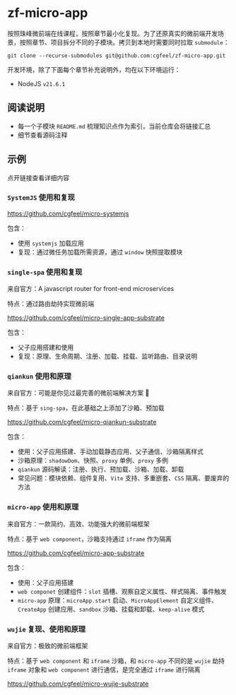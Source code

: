 # zf-micro-app

按照珠峰微前端在线课程，按照章节最小化复现。为了还原真实的微前端开发场景，按照章节、项目拆分不同的子模块。拷贝到本地时需要同时拉取 `submodule`：

```
git clone --recurse-submodules git@github.com:cgfeel/zf-micro-app.git
```

开发环境，除了下面每个章节补充说明外，均在以下环境运行：

- NodeJS `v21.6.1`

## 阅读说明

- 每一个子模块 `README.md` 梳理知识点作为索引，当前仓库会将链接汇总
- 细节查看源码注释

## 示例

点开链接查看详细内容

### `SystemJS` 使用和复现

https://github.com/cgfeel/micro-systemjs

包含：

- 使用 `systemjs` 加载应用
- 复现：通过微任务加载所需资源，通过 `window` 快照提取模块

### `single-spa` 使用和复现

来自官方：A javascript router for front-end microservices

特点：通过路由劫持实现微前端

https://github.com/cgfeel/micro-single-app-substrate

包含：

- 父子应用搭建和使用
- 复现：原理、生命周期、注册、加载、挂载、监听路由、目录说明

### `qiankun` 使用和原理

来自官方：可能是你见过最完善的微前端解决方案 🧐

特点：基于 `sing-spa`，在此基础之上添加了沙箱、预加载

https://github.com/cgfeel/micro-qiankun-substrate

包含：

- 使用：父子应用搭建、手动加载静态应用、父子通信、沙箱隔离样式
- 沙箱原理：`shadowDom`、快照、`proxy` 单例、`proxy` 多例
- `qiankun` 源码解读：注册、执行、预加载、沙箱、加载、卸载
- 常见问题：模块依赖、组件复用、`Vite` 支持、多重嵌套、`CSS` 隔离、要废弃的方法

### `micro-app` 使用和原理

来自官方：一款简约、高效、功能强大的微前端框架

特点：基于 `web component`，沙箱支持通过 `iframe` 作为隔离

https://github.com/cgfeel/micro-app-substrate

包含：

- 使用：父子应用搭建
- `web componet` 创建组件：`slot` 插槽、观察自定义属性、样式隔离、事件触发
- `micro-app` 原理：`microApp.start` 启动、`MicroAppElement` 自定义组件、`CreateApp` 创建应用、`sandbox` 沙箱、挂载和卸载、`keep-alive` 模式

### `wujie` 复现、使用和原理

来自官方：极致的微前端框架

特点：基于 `web component` 和 `iframe` 沙箱，和 `micro-app` 不同的是 `wujie` 劫持 `iframe` 对象和 `web component` 进行通信，是完全通过 `iframe` 进行隔离

https://github.com/cgfeel/micro-wujie-substrate
